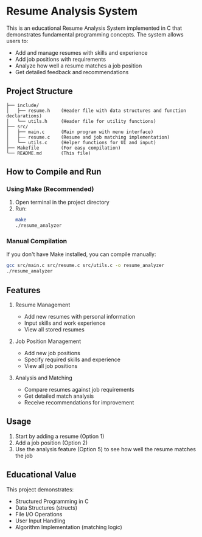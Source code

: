 # Resume Analysis System

This is an educational Resume Analysis System implemented in C that demonstrates fundamental programming concepts. The system allows users to:
- Add and manage resumes with skills and experience
- Add job positions with requirements
- Analyze how well a resume matches a job position
- Get detailed feedback and recommendations

## Project Structure
```
├── include/
│   ├── resume.h    (Header file with data structures and function declarations)
│   └── utils.h     (Header file for utility functions)
├── src/
│   ├── main.c      (Main program with menu interface)
│   ├── resume.c    (Resume and job matching implementation)
│   └── utils.c     (Helper functions for UI and input)
├── Makefile        (For easy compilation)
└── README.md       (This file)
```

## How to Compile and Run

### Using Make (Recommended)
1. Open terminal in the project directory
2. Run:
   ```bash
   make
   ./resume_analyzer
   ```

### Manual Compilation
If you don't have Make installed, you can compile manually:
```bash
gcc src/main.c src/resume.c src/utils.c -o resume_analyzer
./resume_analyzer
```

## Features
1. Resume Management
   - Add new resumes with personal information
   - Input skills and work experience
   - View all stored resumes

2. Job Position Management
   - Add new job positions
   - Specify required skills and experience
   - View all job positions

3. Analysis and Matching
   - Compare resumes against job requirements
   - Get detailed match analysis
   - Receive recommendations for improvement

## Usage
1. Start by adding a resume (Option 1)
2. Add a job position (Option 2)
3. Use the analysis feature (Option 5) to see how well the resume matches the job

## Educational Value
This project demonstrates:
- Structured Programming in C
- Data Structures (structs)
- File I/O Operations
- User Input Handling
- Algorithm Implementation (matching logic)


